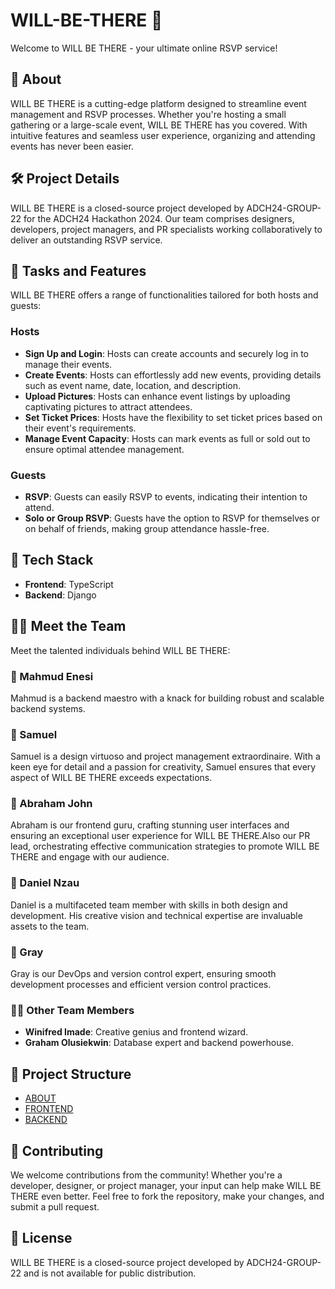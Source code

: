 # WILL-BE-THERE 🎉

Welcome to WILL BE THERE - your ultimate online RSVP service!

## 🚀 About

WILL BE THERE is a cutting-edge platform designed to streamline event management and RSVP processes. Whether you're hosting a small gathering or a large-scale event, WILL BE THERE has you covered. With intuitive features and seamless user experience, organizing and attending events has never been easier.

## 🛠️ Project Details

WILL BE THERE is a closed-source project developed by ADCH24-GROUP-22 for the ADCH24 Hackathon 2024. Our team comprises designers, developers, project managers, and PR specialists working collaboratively to deliver an outstanding RSVP service.

## 📝 Tasks and Features

WILL BE THERE offers a range of functionalities tailored for both hosts and guests:

### Hosts

- **Sign Up and Login**: Hosts can create accounts and securely log in to manage their events.
- **Create Events**: Hosts can effortlessly add new events, providing details such as event name, date, location, and description.
- **Upload Pictures**: Hosts can enhance event listings by uploading captivating pictures to attract attendees.
- **Set Ticket Prices**: Hosts have the flexibility to set ticket prices based on their event's requirements.
- **Manage Event Capacity**: Hosts can mark events as full or sold out to ensure optimal attendee management.

### Guests

- **RSVP**: Guests can easily RSVP to events, indicating their intention to attend.
- **Solo or Group RSVP**: Guests have the option to RSVP for themselves or on behalf of friends, making group attendance hassle-free.

## 🎨 Tech Stack

- **Frontend**: TypeScript
- **Backend**: Django

## 👨‍💼 Meet the Team

Meet the talented individuals behind WILL BE THERE:

### 👨 Mahmud Enesi

Mahmud is a backend maestro with a knack for building robust and scalable backend systems.

### 👨 Samuel

Samuel is a design virtuoso and project management extraordinaire. With a keen eye for detail and a passion for creativity, Samuel ensures that every aspect of WILL BE THERE exceeds expectations.

### 👨 Abraham John

Abraham is our frontend guru, crafting stunning user interfaces and ensuring an exceptional user experience for WILL BE THERE.Also our PR lead, orchestrating effective communication strategies to promote WILL BE THERE and engage with our audience.

### 👨 Daniel Nzau

Daniel is a multifaceted team member with skills in both design and development. His creative vision and technical expertise are invaluable assets to the team.

### 👨 Gray

Gray is our DevOps and version control expert, ensuring smooth development processes and efficient version control practices.

### 👨‍💻 Other Team Members

- **Winifred Imade**: Creative genius and frontend wizard.
- **Graham Olusiekwin**: Database expert and backend powerhouse.

## 🚧 Project Structure

- [ABOUT](./project%20structures)
- [FRONTEND](./Frontend-React/)
- [BACKEND](./backend/)

## 🤝 Contributing

We welcome contributions from the community! Whether you're a developer, designer, or project manager, your input can help make WILL BE THERE even better. Feel free to fork the repository, make your changes, and submit a pull request.

## 📝 License

WILL BE THERE is a closed-source project developed by ADCH24-GROUP-22 and is not available for public distribution.
